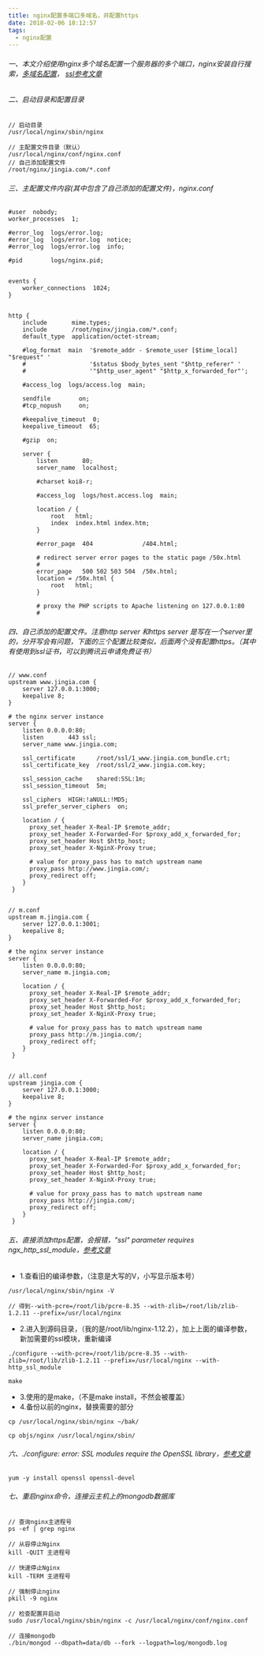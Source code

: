 ```yaml
---
title: nginx配置多端口多域名，并配置https
date: 2018-02-06 18:12:57
tags:
  - nginx配置
---
```

###### 一、本文介绍使用nginx多个域名配置一个服务器的多个端口，nginx安装自行搜索，[多域名配置](https://segmentfault.com/a/1190000004453295)， [ssl参考文章](https://www.jianshu.com/p/9523d888cf77)
###### 二、启动目录和配置目录
```
// 启动目录
/usr/local/nginx/sbin/nginx

// 主配置文件目录（默认）
/usr/local/nginx/conf/nginx.conf
// 自己添加配置文件
/root/nginx/jingia.com/*.conf
```
###### 三、主配置文件内容(其中包含了自己添加的配置文件)，nginx.conf
```
#user  nobody;
worker_processes  1;

#error_log  logs/error.log;
#error_log  logs/error.log  notice;
#error_log  logs/error.log  info;

#pid        logs/nginx.pid;


events {
    worker_connections  1024;
}


http {
    include       mime.types;
    include       /root/nginx/jingia.com/*.conf;
    default_type  application/octet-stream;

    #log_format  main  '$remote_addr - $remote_user [$time_local] "$request" '
    #                  '$status $body_bytes_sent "$http_referer" '
    #                  '"$http_user_agent" "$http_x_forwarded_for"';

    #access_log  logs/access.log  main;

    sendfile        on;
    #tcp_nopush     on;

    #keepalive_timeout  0;
    keepalive_timeout  65;

    #gzip  on;

    server {
        listen       80;
        server_name  localhost;

        #charset koi8-r;

        #access_log  logs/host.access.log  main;

        location / {
            root   html;
            index  index.html index.htm;
        }

        #error_page  404              /404.html;

        # redirect server error pages to the static page /50x.html
        #
        error_page   500 502 503 504  /50x.html;
        location = /50x.html {
            root   html;
        }

        # proxy the PHP scripts to Apache listening on 127.0.0.1:80
        #
```
###### 四、自己添加的配置文件。注意http server 和https server 是写在一个server里的，分开写会有问题，下面的三个配置比较类似，后面两个没有配置https。（其中有使用到ssl证书，可以到腾讯云申请免费证书）
```
// www.conf
upstream www.jingia.com {
    server 127.0.0.1:3000;
    keepalive 8;
}

# the nginx server instance
server {
    listen 0.0.0.0:80;
    listen       443 ssl;
    server_name www.jingia.com;

    ssl_certificate      /root/ssl/1_www.jingia.com_bundle.crt;
    ssl_certificate_key  /root/ssl/2_www.jingia.com.key;

    ssl_session_cache    shared:SSL:1m;
    ssl_session_timeout  5m;

    ssl_ciphers  HIGH:!aNULL:!MD5;
    ssl_prefer_server_ciphers  on;

    location / {
      proxy_set_header X-Real-IP $remote_addr;
      proxy_set_header X-Forwarded-For $proxy_add_x_forwarded_for;
      proxy_set_header Host $http_host;
      proxy_set_header X-NginX-Proxy true;

      # value for proxy_pass has to match upstream name
      proxy_pass http://www.jingia.com/;
      proxy_redirect off;
    }
 }


// m.conf
upstream m.jingia.com {
    server 127.0.0.1:3001;
    keepalive 8;
}

# the nginx server instance
server {
    listen 0.0.0.0:80;
    server_name m.jingia.com;

    location / {
      proxy_set_header X-Real-IP $remote_addr;
      proxy_set_header X-Forwarded-For $proxy_add_x_forwarded_for;
      proxy_set_header Host $http_host;
      proxy_set_header X-NginX-Proxy true;

      # value for proxy_pass has to match upstream name
      proxy_pass http://m.jingia.com/;
      proxy_redirect off;
    }
 }


// all.conf
upstream jingia.com {
    server 127.0.0.1:3000;
    keepalive 8;
}

# the nginx server instance
server {
    listen 0.0.0.0:80;
    server_name jingia.com;

    location / {
      proxy_set_header X-Real-IP $remote_addr;
      proxy_set_header X-Forwarded-For $proxy_add_x_forwarded_for;
      proxy_set_header Host $http_host;
      proxy_set_header X-NginX-Proxy true;

      # value for proxy_pass has to match upstream name
      proxy_pass http://jingia.com/;
      proxy_redirect off;
    }
 }
```
###### 五、直接添加https配置，会报错，"ssl" parameter requires ngx_http_ssl_module，[参考文章](https://www.codelast.com/%E5%8E%9F%E5%88%9B-%E4%B8%BAnginx%E6%B7%BB%E5%8A%A0ssl%E6%94%AF%E6%8C%81%E6%A8%A1%E5%9D%97/)
- 1.查看旧的编译参数，（注意是大写的V，小写显示版本号）
```
/usr/local/nginx/sbin/nginx -V

// 得到--with-pcre=/root/lib/pcre-8.35 --with-zlib=/root/lib/zlib-1.2.11 --prefix=/usr/local/nginx
```
- 2.进入到源码目录，（我的是/root/lib/nginx-1.12.2），加上上面的编译参数，新加需要的ssl模块，重新编译
```
./configure --with-pcre=/root/lib/pcre-8.35 --with-zlib=/root/lib/zlib-1.2.11 --prefix=/usr/local/nginx --with-http_ssl_module

make
```
- 3.使用的是make，（不是make install，不然会被覆盖）
- 4.备份以前的nginx，替换需要的部分
```
cp /usr/local/nginx/sbin/nginx ~/bak/

cp objs/nginx /usr/local/nginx/sbin/
```
###### 六、./configure: error: SSL modules require the OpenSSL library，[参考文章](http://blog.csdn.net/testcs_dn/article/details/51461999)
```
yum -y install openssl openssl-devel
```
###### 七、重启nginx命令，连接云主机上的mongodb数据库
```
// 查询nginx主进程号
ps -ef | grep nginx

// 从容停止Nginx
kill -QUIT 主进程号

// 快速停止Nginx
kill -TERM 主进程号

// 强制停止nginx
pkill -9 nginx

// 检查配置并启动
sudo /usr/local/nginx/sbin/nginx -c /usr/local/nginx/conf/nginx.conf

// 连接mongodb
./bin/mongod --dbpath=data/db --fork --logpath=log/mongodb.log
```

